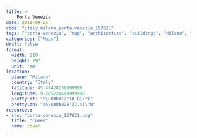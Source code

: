 ```yaml
---
title: > 
    Porta Venezia
date: 2018-09-26
code: "italy_milano_porta-venezia_167621"
tags: ["porta-venezia", "map", "architecture", "buildings", "Milano", "Italy"]
categories: ["Maps"]
draft: false
format:
  width: 210
  height: 297
  unit: 'mm'
location:
  place: "Milano"
  country: "Italy"
  latitude: 45.47428209999999
  longitude: 9.205226499999998
  prettyLat: "9\u00b012'18.81\"E"
  prettyLon: "45\u00b028'27.41\"N"
resources:
- src: "porta-venezia_167621.png"
  title: "Cover"
  name: cover
---
```

